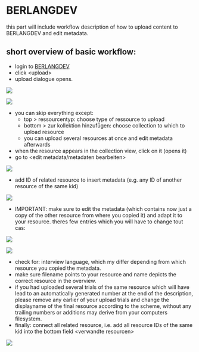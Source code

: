 # BERLANGDEV
this part will include workflow description of how to upload content to BERLANGDEV and edit metadata.

## short overview of basic workflow:
- login to [BERLANGDEV][18-1]
- click \<upload\>
- upload dialogue opens.

![][image-18-1]

![][image-18-2]

- you can skip everything except: 
	- top \> ressourcentyp: choose type of ressource to upload
	- bottom \> zur kollektion hinzufügen: choose collection to which to upload resource
	- you can upload several resources at once and edit metadata afterwards
- when the resource appears in the collection view, click on it (opens it)
- go to \<edit metadata/metadaten bearbeiten\>

![][image-18-3]

- add ID of related resource to insert metadata (e.g. any ID of another resource of the same kid)

![][image-18-4]

- IMPORTANT: make sure to edit the metadata (which contains now just a copy of the other resource from where you copied it) and adapt it to your resource. theres few entries which you will have to change tout cas:

![][image-18-5]

![][image-18-6]

- check for: interview language, which my differ depending from which resource you copied the metadata.
- make sure filename points to your resource and name depicts the correct resource in the overview.
- if you had uploaded several trials of the same resource which will have lead to an automatically generated number at the end of the description, please remove any earlier of your upload trials and change the displayname of the final resource according to the scheme, without any trailing numbers or additions may derive from your computers filesystem.
- finally: connect all related resource, i.e. add all resource IDs of the same kid into the bottom field \<verwandte resourcen\>

![][image-18-7]


[18-1]:	https://rs.cms.hu-berlin.de/berlangdev/pages/collection_manage.php

[image-18-1]:	https://ada-sub.dh-index.org/school/api/png/ses-overview/berlang_res_type.png
[image-18-2]:	https://ada-sub.dh-index.org/school/api/png/ses-overview/berlang_res_coll.png
[image-18-3]:	https://ada-sub.dh-index.org/school/api/png/ses-overview/berlang_ed_meta.png
[image-18-4]:	https://ada-sub.dh-index.org/school/api/png/ses-overview/berlang_copy_meta.png
[image-18-5]:	https://ada-sub.dh-index.org/school/api/png/ses-overview/berlang_res_name.png
[image-18-6]:	https://ada-sub.dh-index.org/school/api/png/ses-overview/berlang_res_filename.png
[image-18-7]:	https://ada-sub.dh-index.org/school/api/png/ses-overview/berlang_rel_res.png
